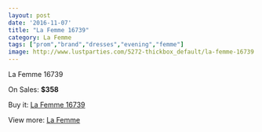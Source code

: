 ```yaml
---
layout: post
date: '2016-11-07'
title: "La Femme 16739"
category: La Femme
tags: ["prom","brand","dresses","evening","femme"]
image: http://www.lustparties.com/5272-thickbox_default/la-femme-16739.jpg
---
```

La Femme 16739

On Sales: **$358**
<a href="https://www.lustparties.com/en/la-femme/1752-la-femme-16739.html"><amp-img layout="responsive" width="600" height="600" src="//www.lustparties.com/5272-thickbox_default/la-femme-16739.jpg" alt="La Femme 16739 0" /></a>
<a href="https://www.lustparties.com/en/la-femme/1752-la-femme-16739.html"><amp-img layout="responsive" width="600" height="600" src="//www.lustparties.com/5273-thickbox_default/la-femme-16739.jpg" alt="La Femme 16739 1" /></a>
<a href="https://www.lustparties.com/en/la-femme/1752-la-femme-16739.html"><amp-img layout="responsive" width="600" height="600" src="//www.lustparties.com/5274-thickbox_default/la-femme-16739.jpg" alt="La Femme 16739 2" /></a>

Buy it: [La Femme 16739](https://www.lustparties.com/en/la-femme/1752-la-femme-16739.html "La Femme 16739")

View more: [La Femme](https://www.lustparties.com/en/4-la-femme "La Femme")